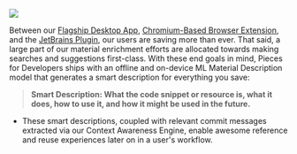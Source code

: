[//]: # (title: AI Generated Smart Descriptions)

![](SMARTDESCRIPTIONS_JETBRAINS.gif)

Between our [Flagship Desktop App](https://code.pieces.app/install), [Chromium-Based Browser Extension](https://chrome.google.com/webstore/detail/pieces-save-code-snippets/igbgibhbfonhmjlechmeefimncpekepm), and the [JetBrains Plugin](https://plugins.jetbrains.com/plugin/17328-pieces--save-search-share--reuse-code-snippets), our users are saving more than ever. That said, a large part of our material enrichment efforts are allocated towards making searches and suggestions first-class.
With these end goals in mind, Pieces for Developers ships with an offline and on-device ML Material Description model that generates a smart description for everything you save:
> **Smart Description: What the code snippet or resource is, what it does, how to use it, and how it might be used in the future.**

- These smart descriptions, coupled with relevant commit messages extracted via our Context Awareness Engine, enable awesome reference and reuse experiences later on in a user's workflow.